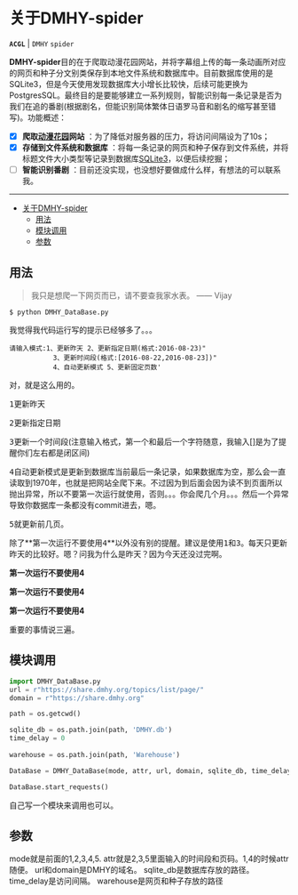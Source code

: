 # 关于DMHY-spider

**`ACGL`** | `DMHY` `spider`

**DMHY-spider**目的在于爬取动漫花园网站，并将字幕组上传的每一条动画所对应的网页和种子分文别类保存到本地文件系统和数据库中。目前数据库使用的是SQLite3，但是今天使用发现数据库大小增长比较快，后续可能更换为PostgresSQL。最终目的是要能够建立一系列规则，智能识别每一条记录是否为我们在追的番剧(根据剧名，但能识别简体繁体日语罗马音和剧名的缩写甚至错写)。功能概述：
 
- [x] **爬取[动漫花园][1]网站** ：为了降低对服务器的压力，将访问间隔设为了10s；
- [x] **存储到文件系统和数据库** ：将每一条记录的网页和种子保存到文件系统，并将标题文件大小类型等记录到数据库[SQLite3][2]，以便后续挖掘；
- [ ] **智能识别番剧** ：目前还没实现，也没想好要做成什么样，有想法的可以联系我。

-------------------

<!-- markdown-toc start - Don't edit this section. Run M-x markdown-toc-generate-toc again -->

- [关于DMHY-spider](#关于dmhy-spider)
    - [用法](#用法)
    - [模块调用](#模块调用)
    - [参数](#参数)

<!-- markdown-toc end -->

## 用法

> 我只是想爬一下网页而已，请不要查我家水表。    —— Vijay

```
$ python DMHY_DataBase.py
```
我觉得我代码运行写的提示已经够多了。。。 
```
请输入模式:1、更新昨天 2、更新指定日期(格式:2016-08-23)"
           3、更新时间段(格式:[2016-08-22,2016-08-23])"
           4、自动更新模式 5、更新固定页数'
```
对，就是这么用的。

<kbd>1</kbd>更新昨天

<kbd>2</kbd>更新指定日期

<kbd>3</kbd>更新一个时间段(注意输入格式，第一个和最后一个字符随意，我输入[]是为了提醒你们左右都是闭区间)

<kbd>4</kbd>自动更新模式是更新到数据库当前最后一条记录，如果数据库为空，那么会一直读取到1970年，也就是把网站全爬下来。不过因为到后面会因为读不到页面所以抛出异常，所以不要第一次运行就使用，否则。。。你会爬几个月。。。然后一个异常导致你数据库一条都没有commit进去，嗯。

<kbd>5</kbd>就更新前几页。

除了**第一次运行不要使用<kbd>4</kbd>**以外没有别的提醒。建议是使用<kbd>1</kbd>和<kbd>3</kbd>。每天只更新昨天的比较好。嗯？问我为什么是昨天？因为今天还没过完啊。

**第一次运行不要使用4**

**第一次运行不要使用4**

**第一次运行不要使用4**

重要的事情说三遍。

## 模块调用
``` python
import DMHY_DataBase.py
url = r"https://share.dmhy.org/topics/list/page/"
domain = r"https://share.dmhy.org"

path = os.getcwd()

sqlite_db = os.path.join(path, 'DMHY.db')
time_delay = 0
	
warehouse = os.path.join(path, 'Warehouse')

DataBase = DMHY_DataBase(mode, attr, url, domain, sqlite_db, time_delay, warehouse)

DataBase.start_requests()
```
自己写一个模块来调用也可以。

## 参数
mode就是前面的1,2,3,4,5.
attr就是2,3,5里面输入的时间段和页码。1,4的时候attr随便。
url和domain是DMHY的域名。
sqlite_db是数据库存放的路径。
time_delay是访问间隔。
warehouse是网页和种子存放的路径


  [1]: http://share.dmhy.org
  [2]: https://sqlite.org/
